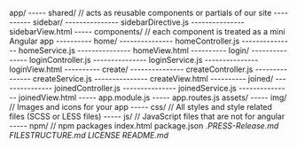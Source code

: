 app/
----- shared/   // acts as reusable components or partials of our site
---------- sidebar/
--------------- sidebarDirective.js
--------------- sidebarView.html
----- components/   // each component is treated as a mini Angular app
---------- home/
--------------- homeController.js
--------------- homeService.js
--------------- homeView.html
---------- login/
--------------- loginController.js
--------------- loginService.js
--------------- loginView.html
---------- create/
--------------- createController.js
--------------- createService.js
--------------- createView.html
---------- joined/
--------------- joinedController.js
--------------- joinedService.js
--------------- joinedView.html
----- app.module.js
----- app.routes.js
assets/
----- img/      // Images and icons for your app
----- css/      // All styles and style related files (SCSS or LESS files)
----- js/       // JavaScript files that are not for angular
----- npm/      // npm packages 
index.html
package.json
_.PRESS-Release.md
FILESTRUCTURE.md
LICENSE
README.md_